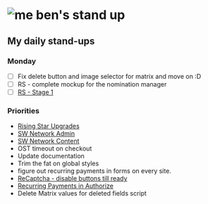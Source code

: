 # ![me](https://avatars2.githubusercontent.com/u/5232044?s=50&v=4) ben's stand up

## My daily stand-ups

### Monday

- [ ] Fix delete button and image selector for matrix and move on :D 
- [ ] RS - complete mockup for the nomination manager
- [ ] [RS - Stage 1](https://app.clickup.com/8537154/v/l/li/63072271?pr=12760709)

### Priorities 
    
- [Rising Star Upgrades](https://app.clickup.com/8537154/v/l/f/27554943?pr=12707202)
- [SW Network Admin](https://app.clickup.com/8537154/v/l/li/54890360?pr=12760709)
- [SW Network Content](https://app.clickup.com/8537154/v/l/li/54892353?pr=12760709)
- OST timeout on checkout
- Update documentation
- Trim the fat on global styles
- figure out recurring payments in forms on every site.
- [ReCaptcha - disable buttons till ready](https://projects.madebyspeak.com/#/tasks/17598281)
- [Recurring Payments in Authorize](https://projects.madebyspeak.com/#/tasks/16411534)
- Delete Matrix values for deleted fields script
